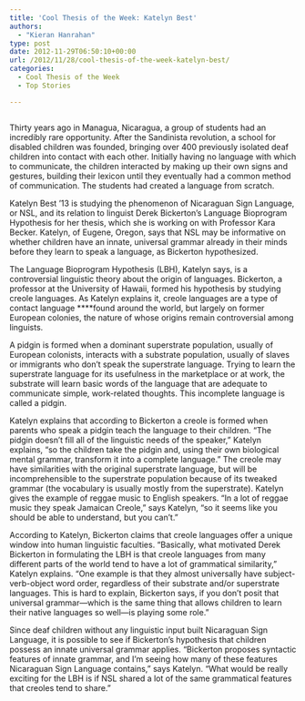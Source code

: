 ```yaml
---
title: 'Cool Thesis of the Week: Katelyn Best'
authors: 
  - "Kieran Hanrahan"
type: post
date: 2012-11-29T06:50:10+00:00
url: /2012/11/28/cool-thesis-of-the-week-katelyn-best/
categories:
  - Cool Thesis of the Week
  - Top Stories

---
```

<a href="http://www.reedquest.org/2012/11/cool-thesis-of-the-week-katelyn-best/katelyn_web/" rel="attachment wp-att-1875"><img class="aligncenter size-full wp-image-1875" title="Katelyn Best" src="https://i0.wp.com/www.reedquest.org/wp-content/uploads/2012/11/katelyn_web.jpg?resize=770%2C430" alt="" data-recalc-dims="1" /></a>

Thirty years ago in Managua, Nicaragua, a group of students had an incredibly rare opportunity. After the Sandinista revolution, a school for disabled children was founded, bringing over 400 previously isolated deaf children into contact with each other. Initially having no language with which to communicate, the children interacted by making up their own signs and gestures, building their lexicon until they eventually had a common method of communication. The students had created a language from scratch.

Katelyn Best &#8217;13 is studying the phenomenon of Nicaraguan Sign Language, or NSL, and its relation to linguist Derek Bickerton&#8217;s Language Bioprogram Hypothesis for her thesis, which she is working on with Professor Kara Becker. Katelyn, of Eugene, Oregon, says that NSL may be informative on whether children have an innate, universal grammar already in their minds before they learn to speak a language, as Bickerton hypothesized.

The Language Bioprogram Hypothesis (LBH), Katelyn says, is a controversial linguistic theory about the origin of languages. Bickerton, a professor at the University of Hawaii, formed his hypothesis by studying creole languages. As Katelyn explains it, creole languages are a type of contact language ****found around the world, but largely on former European colonies, the nature of whose origins remain controversial among linguists.

A pidgin is formed when a dominant superstrate population, usually of European colonists, interacts with a substrate population, usually of slaves or immigrants who don&#8217;t speak the superstrate language. Trying to learn the superstrate language for its usefulness in the marketplace or at work, the substrate will learn basic words of the language that are adequate to communicate simple, work-related thoughts. This incomplete language is called a pidgin.

Katelyn explains that according to Bickerton a creole is formed when parents who speak a pidgin teach the language to their children. &#8220;The pidgin doesn&#8217;t fill all of the linguistic needs of the speaker,&#8221; Katelyn explains, &#8220;so the children take the pidgin and, using their own biological mental grammar, transform it into a complete language.&#8221; The creole may have similarities with the original superstrate language, but will be incomprehensible to the superstrate population because of its tweaked grammar (the vocabulary is usually mostly from the superstrate). Katelyn gives the example of reggae music to English speakers. &#8220;In a lot of reggae music they speak Jamaican Creole,&#8221; says Katelyn, &#8220;so it seems like you should be able to understand, but you can&#8217;t.&#8221;

According to Katelyn, Bickerton claims that creole languages offer a unique window into human linguistic faculties. &#8220;Basically, what motivated Derek Bickerton in formulating the LBH is that creole languages from many different parts of the world tend to have a lot of grammatical similarity,&#8221; Katelyn explains. &#8220;One example is that they almost universally have subject-verb-object word order, regardless of their substrate and/or superstrate languages. This is hard to explain, Bickerton says, if you don&#8217;t posit that universal grammar—which is the same thing that allows children to learn their native languages so well—is playing some role.&#8221;

Since deaf children without any linguistic input built Nicaraguan Sign Language, it is possible to see if Bickerton&#8217;s hypothesis that children possess an innate universal grammar applies. &#8220;Bickerton proposes syntactic features of innate grammar, and I&#8217;m seeing how many of these features Nicaraguan Sign Language contains,&#8221; says Katelyn. &#8220;What would be really exciting for the LBH is if NSL shared a lot of the same grammatical features that creoles tend to share.&#8221;